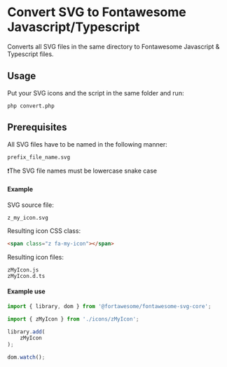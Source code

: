# Convert SVG to Fontawesome Javascript/Typescript

Converts all SVG files in the same directory to Fontawesome Javascript & Typescript files.

## Usage

Put your SVG icons and the script in the same folder and run:

```
php convert.php
```

## Prerequisites

All SVG files have to be named in the following manner:

```
prefix_file_name.svg
```

❗The SVG file names must be lowercase snake case

#### Example

SVG source file:
```
z_my_icon.svg
```

Resulting icon CSS class:
```HTML
<span class="z fa-my-icon"></span>
```

Resulting icon files:

```
zMyIcon.js
zMyIcon.d.ts
```

#### Example use

```Javascript
import { library, dom } from '@fortawesome/fontawesome-svg-core';

import { zMyIcon } from './icons/zMyIcon';

library.add(
    zMyIcon
);

dom.watch();
```
